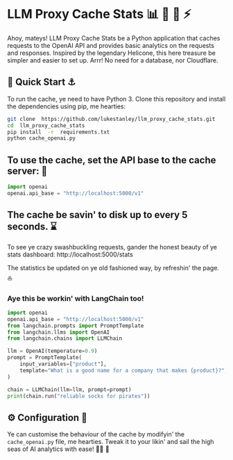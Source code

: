 
  

# LLM Proxy Cache Stats :bar_chart: :robot: :floppy_disk: :zap:

  

  

Ahoy, mateys! LLM Proxy Cache Stats be a Python application that caches requests to the OpenAI API and provides basic analytics on the requests and responses. Inspired by the legendary Helicone, this here treasure be simpler and easier to set up. Arrr! No need for a database, nor Cloudflare.

## :rocket: Quick Start :anchor:
To run the cache, ye need to have Python 3.
Clone this repository and install the dependencies using pip, me hearties:
```bash
git clone  https://github.com/lukestanley/llm_proxy_cache_stats.git
cd  llm_proxy_cache_stats
pip install  -r  requirements.txt
python cache_openai.py
```

## To use the cache, set the API base to the cache server: :compass:

```python
import openai
openai.api_base = "http://localhost:5000/v1"
```
 
## The cache be savin' to disk up to every 5 seconds. :hourglass:

To see ye crazy swashbuckling requests, gander the honest beauty of ye stats dashboard:
http://localhost:5000/stats

The statistics be updated on ye old fashioned way, by refreshin' the page. :sailboat:


### Aye this be workin' with LangChain too!
  
```python
import openai
openai.api_base = "http://localhost:5000/v1"
from langchain.prompts import PromptTemplate
from langchain.llms import OpenAI
from langchain.chains import LLMChain

llm = OpenAI(temperature=0.9)
prompt = PromptTemplate(
    input_variables=["product"],
    template="What is a good name for a company that makes {product}?",
)

chain = LLMChain(llm=llm, prompt=prompt)
print(chain.run("reliable socks for pirates"))
```

## :gear: Configuration :scroll:

Ye can customise the behaviour of the cache by modifyin' the `cache_openai.py` file, me hearties. Tweak it to your likin' and sail the high seas of AI analytics with ease! :pirate_flag: :parrot:
